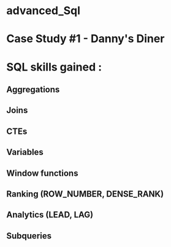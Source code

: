 # advanced_Sql

# Case Study #1 - Danny's Diner
# SQL skills gained :
## Aggregations
## Joins
## CTEs
## Variables
## Window functions
## Ranking (ROW_NUMBER, DENSE_RANK)
## Analytics (LEAD, LAG)
## Subqueries
